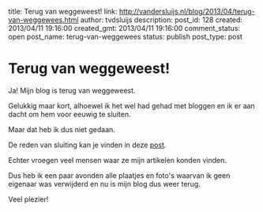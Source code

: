 title: Terug van weggeweest!
link: http://vandersluijs.nl/blog/2013/04/terug-van-weggewees.html
author: tvdsluijs
description: 
post_id: 128
created: 2013/04/11 19:16:00
created_gmt: 2013/04/11 19:16:00
comment_status: open
post_name: terug-van-weggewees
status: publish
post_type: post

# Terug van weggeweest!

Ja! Mijn blog is terug van weggeweest.  
  
Gelukkig maar kort, alhoewel ik het wel had gehad met bloggen en ik er aan dacht om hem voor eeuwig te sluiten.  
  
Maar dat heb ik dus niet gedaan.  
  
De reden van sluiting kan je vinden in deze [post](/uncategorized/alle-plaatjes-weg-door-aankomende-rechtzaken/).  
  
Echter vroegen veel mensen waar ze mijn artikelen konden vinden.  
  
Dus heb ik een paar avonden alle plaatjes en foto's waarvan ik geen eigenaar was verwijderd en nu is mijn blog dus weer terug.  
  
Veel plezier!